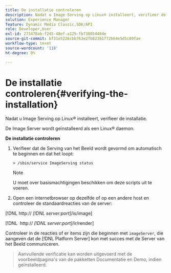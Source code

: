 ```yaml
---
title: De installatie controleren
description: Nadat u Image Serving op Linux® installeert, verifieer de installatie.
solution: Experience Manager
feature: Dynamic Media Classic,SDK/API
role: Developer,User
exl-id: 273478ab-f245-48ef-a125-fb738054484e
source-git-commit: bf31e5226cbb763e2fb82391772b64e5d5c89fae
workflow-type: tm+mt
source-wordcount: '118'
ht-degree: 0%

---
```


# De installatie controleren{#verifying-the-installation}

Nadat u Image Serving op Linux® installeert, verifieer de installatie.

De Image Server wordt geïnstalleerd als een Linux® daemon.

**De installatie controleren**

1. Verifieer dat de Serving van het Beeld wordt gevormd om automatisch te beginnen en dat het loopt:

   `> /sbin/service ImageServing status`

   >[!NOTE]
   >
   >U moet over basismachtigingen beschikken om deze scripts uit te voeren.

1. Open een internetbrowser op dezelfde of op een andere host en controleer de standaardreacties van de server:

[!DNL http:// *[!DNL server:port]*/is/image]

[!DNL &#x200B; http:// *[!DNL server:port]*/ir/render]

Controleer in de reacties of er items zijn die beginnen met `imageServer`, die aangeven dat de [!DNL Platform Server] kon met succes met de Server van het Beeld communiceren.

>Aanvullende verificatie kan worden uitgevoerd met de voorbeeldpagina&#39;s van de pakketten Documentatie en Demo, indien geïnstalleerd.
